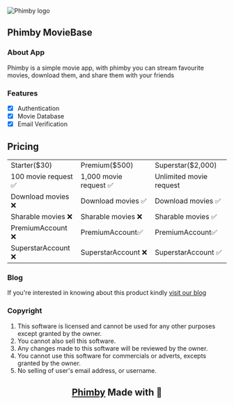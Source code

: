 ![Phimby logo](https://33333.cdn.cke-cs.com/kSW7V9NHUXugvhoQeFaf/images/04155f57c3e3478f53c75a440cc2ab089488a396fd5f901e.png)

## Phimby MovieBase

### About App

Phimby is a simple movie app, with phimby you can stream favourite movies, download them, and share them with your friends

### Features

*   [x] Authentication
*   [x] Movie Database
*   [x] Email Verification

## Pricing

<table><tbody><tr><td>Starter($30)</td><td>Premium($500)</td><td>Superstar($2,000)</td></tr><tr><td>100 movie request ✅</td><td>1,000 movie request ✅</td><td>Unlimited movie request</td></tr><tr><td>Download movies ❌</td><td>Download movies ✅</td><td>Download movies ✅</td></tr><tr><td>Sharable movies ❌</td><td>Sharable movies ❌</td><td>Sharable movies ✅</td></tr><tr><td>PremiumAccount ❌</td><td>PremiumAccount✅</td><td>PremiumAccount✅</td></tr><tr><td>SuperstarAccount ❌</td><td>SuperstarAccount ❌</td><td>SuperstarAccount ✅</td></tr></tbody></table>

### Blog

If you're interested in knowing about this product kindly [visit our blog](https://phimby.vercel.app/)

### Copyright

1.  This software is licensed and cannot be used for any other purposes except granted by the owner.
2.  You cannot also sell this software.
3.  Any changes made to this software will be reviewed by the owner.
4.  You cannot use this software for commercials or adverts, excepts granted by the owner.
5.  No selling of user's email address, or username.

<h2 align="center">

[Phimby](https://github.com/creative-tutorials/phimby) Made with 💖
</h4>